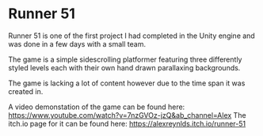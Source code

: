 # Runner 51

Runner 51 is one of the first project I had completed in the Unity engine and was done in a few days with a small team.

The game is a simple sidescrolling platformer featuring three differently styled levels each with their own hand drawn parallaxing backgrounds.

The game is lacking a lot of content however due to the time span it was created in.

A video demonstation of the game can be found here: https://www.youtube.com/watch?v=7nzGVOz-jzQ&ab_channel=Alex
The itch.io page for it can be found here: https://alexreynlds.itch.io/runner-51
